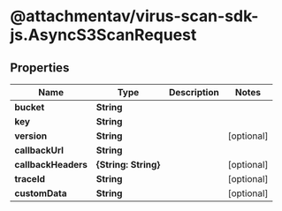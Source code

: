 # @attachmentav/virus-scan-sdk-js.AsyncS3ScanRequest

## Properties

Name | Type | Description | Notes
------------ | ------------- | ------------- | -------------
**bucket** | **String** |  | 
**key** | **String** |  | 
**version** | **String** |  | [optional] 
**callbackUrl** | **String** |  | 
**callbackHeaders** | **{String: String}** |  | [optional] 
**traceId** | **String** |  | [optional] 
**customData** | **String** |  | [optional] 


